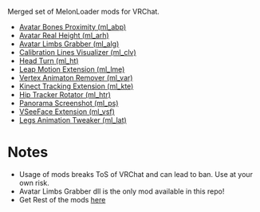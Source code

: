 Merged set of MelonLoader mods for VRChat.

* [Avatar Bones Proximity (ml_abp)](../../tree/master/ml_abp)
* [Avatar Real Height (ml_arh)](../../tree/master/ml_arh)
* [Avatar Limbs Grabber (ml_alg)](../../tree/master/ml_alg)
* [Calibration Lines Visualizer (ml_clv)](../../tree/master/ml_clv)
* [Head Turn (ml_ht)](../../tree/master/ml_ht)
* [Leap Motion Extension (ml_lme)](../../tree/master/ml_lme)
* [Vertex Animaton Remover (ml_var)](../../tree/master/ml_var)
* [Kinect Tracking Extension (ml_kte)](../../tree/master/ml_kte)
* [Hip Tracker Rotator (ml_htr)](../../tree/master/ml_htr)
* [Panorama Screenshot (ml_ps)](../../tree/master/ml_ps)
* [VSeeFace Extension (ml_vsf)](../../tree/master/ml_vsf)
* [Legs Animation Tweaker (ml_lat)](../../tree/master/ml_lat)

# Notes
* Usage of mods breaks ToS of VRChat and can lead to ban. Use at your own risk.
* Avatar Limbs Grabber dll is the only mod available in this repo!
* Get Rest of the mods [here](https://github.com/SDraw/ml_mods)
